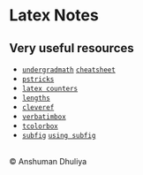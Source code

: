 Latex Notes
====================


## Very useful resources
* [`undergradmath`](undergradmath.pdf) [`cheatsheet`](latexsheet2.pdf)
* [`pstricks`](pst-user.pdf)
* [`latex counters`](http://www.personal.ceu.hu/tex/counters.htm)
* [`lengths`](https://en.wikibooks.org/wiki/LaTeX/Lengths)
* [`cleveref`](http://tug.ctan.org/tex-archive/macros/latex/contrib/cleveref/cleveref.pdf)
* [`verbatimbox`](http://mirrors.ibiblio.org/CTAN/macros/latex/contrib/verbatimbox/verbatimbox.pdf)
* [`tcolorbox`](http://texdoc.net/texmf-dist/doc/latex/tcolorbox/tcolorbox.pdf)
* [`subfig`](http://ctan.imsc.res.in/obsolete/macros/latex/contrib/subfigure/subfigure.pdf)
  [`using subfig`](https://tex.stackexchange.com/questions/42079/subfloat-caption-width-requirements-and-alignment-problems)


<div class="footer">
<br/>
&copy; Anshuman Dhuliya
<br/>
</div>

